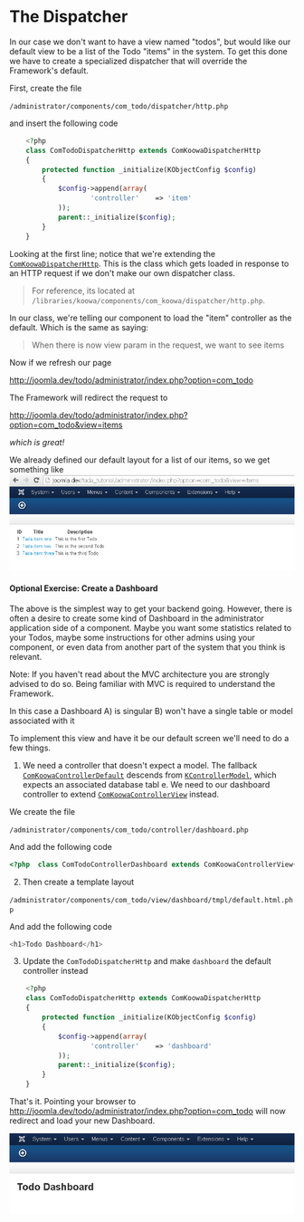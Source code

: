 # The Dispatcher

In our case we don't want to have a view named "todos", but would like our default view to be a list of the Todo "items" in the system.
To get this done we have to create a specialized dispatcher that will override the Framework's default.

First, create the file

`/administrator/components/com_todo/dispatcher/http.php`

and insert the following code

```php
    <?php
    class ComTodoDispatcherHttp extends ComKoowaDispatcherHttp
    {
        protected function _initialize(KObjectConfig $config)
        {
            $config->append(array(
                    'controller'	=> 'item'
            ));
            parent::_initialize($config);
        }
    }
```

Looking at the first line; notice that we're extending the [`ComKoowaDispatcherHttp`](http://api.nooku.org/class-ComKoowaDispatcherHttp.html). This is the class which gets loaded
in response to an HTTP request if we don't make our own dispatcher class.

>For reference, its located at `/libraries/koowa/components/com_koowa/dispatcher/http.php`.

In our class, we're telling our component to load the "item" controller as the default. Which is the same as saying:

>When there is now view param in the request, we want to see items

Now if we refresh our page

http://joomla.dev/todo/administrator/index.php?option=com_todo

The Framework will redirect the request to

http://joomla.dev/todo/administrator/index.php?option=com_todo&view=items

_which is great!_

We already defined our default layout for a list of our items, so we get something like
![Success, our first Todos Table.](/resources/images/todotutorial/backend-todos-first-list.png)

#### Optional Exercise: Create a Dashboard

The above is the simplest way to get your backend going. However, there is often a desire to create some kind of Dashboard
in the administrator application side of a component. Maybe you want some statistics related to your Todos, maybe some instructions
for other admins using your component, or even data from another part of the system that you think is relevant.

Note: If you haven't read about the MVC architecture you are strongly advised to do so. Being familiar with MVC is required
to understand the Framework.

In this case a Dashboard
A) is singular
B) won't have a single table or model associated with it

To implement this view and have it be our default screen we'll need to do a few things.

1) We need a controller that doesn't expect a model. The fallback [`ComKoowaControllerDefault`](http://api.nooku.org/class-ComKoowaControllerDefault.html)
descends from [`KControllerModel`](http://api.nooku.org/class-KControllerModel.html), which expects an associated database tabl
e.
We need to our dashboard controller to extend [`ComKoowaControllerView`](http://api.nooku.org/class-ComKoowaControllerView.html) instead.

We create the file

`/administrator/components/com_todo/controller/dashboard.php`

And add the following code

```php
<?php  class ComTodoControllerDashboard extends ComKoowaControllerView{}
```

2) Then create a template layout

`/administrator/components/com_todo/view/dashboard/tmpl/default.html.php`

And add the following code

```php
<h1>Todo Dashboard</h1>
```

3) Update the `ComTodoDispatcherHttp` and make `dashboard` the default controller instead

```php
    <?php
    class ComTodoDispatcherHttp extends ComKoowaDispatcherHttp
    {
        protected function _initialize(KObjectConfig $config)
        {
            $config->append(array(
                    'controller'	=> 'dashboard'
            ));
            parent::_initialize($config);
        }
    }
```

That's it. Pointing your browser to http://joomla.dev/todo/administrator/index.php?option=com_todo will now redirect and load your new Dashboard.

![Todos Default Dashboard.](/resources/images/todotutorial/backend-todos-dashboard.png)
